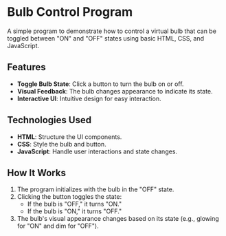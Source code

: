  
# Bulb Control Program

A simple program to demonstrate how to control a virtual bulb that can be toggled between "ON" and "OFF" states using basic HTML, CSS, and JavaScript.

## Features

- **Toggle Bulb State**: Click a button to turn the bulb on or off.
- **Visual Feedback**: The bulb changes appearance to indicate its state.
- **Interactive UI**: Intuitive design for easy interaction.

## Technologies Used

- **HTML**: Structure the UI components.
- **CSS**: Style the bulb and button.
- **JavaScript**: Handle user interactions and state changes.

## How It Works

1. The program initializes with the bulb in the "OFF" state.
2. Clicking the button toggles the state:
   - If the bulb is "OFF," it turns "ON."
   - If the bulb is "ON," it turns "OFF."
3. The bulb's visual appearance changes based on its state (e.g., glowing for "ON" and dim for "OFF").

